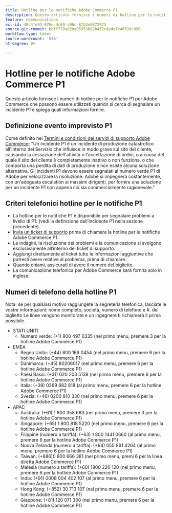 ```yaml
---
title: Hotline per le notifiche Adobe Commerce P1
description: Questo articolo fornisce i numeri di hotline per le notifiche P1 per Adobe Commerce che possono essere utilizzati quando si cerca di segnalare un incidente P1 e spiega quali informazioni fornire.
feature: Communications
exl-id: 48c4fe93-676e-4c69-a96c-8fb3e6872973
source-git-commit: bbff778a020a05953b82b452cdede7c46f20c990
workflow-type: tm+mt
source-wordcount: '536'
ht-degree: 0%

---
```


# Hotline per le notifiche Adobe Commerce P1

Questo articolo fornisce i numeri di hotline per le notifiche P1 per Adobe Commerce che possono essere utilizzati quando si cerca di segnalare un incidente P1 e spiega quali informazioni fornire.

## Definizione evento imprevisto P1

Come definito nei [Termini e condizioni dei servizi di supporto Adobe Commerce](https://www.adobe.com/content/dam/cc/en/legal/terms/enterprise/pdfs/Magento-Support-Services-Terms-and-Conditions.pdf): &quot;Un incidente P1 è un incidente di produzione catastrofico all&#39;interno del Servizio che influisce in modo grave sul sito del cliente, causando la cessazione dell&#39;attività o l&#39;accettazione di ordini, o a causa del quale il sito del cliente è completamente inattivo o non funziona, o che comporta una perdita di dati di produzione e non esiste alcuna soluzione alternativa. Gli incidenti P1 devono essere segnalati al numero verde P1 di Adobe per velocizzare la risoluzione. Adobe si impegnerà costantemente, con un&#39;adeguata escalation ai massimi dirigenti, per fornire una soluzione per un incidente P1 non appena ciò sia commercialmente ragionevole.&quot;

## Criteri telefonici hotline per le notifiche P1

* La hotline per le notifiche P1 è disponibile per segnalare problemi a livello di P1. (vedi la definizione dell’incidente P1 nella sezione precedente).
* [Invia un ticket di supporto](https://experienceleague.adobe.com/docs/commerce-knowledge-base/kb/help-center-guide/magento-help-center-user-guide.html?lang=it#submit-ticket) prima di chiamare la hotline per le notifiche Adobe Commerce P1.
* Le indagini, la risoluzione dei problemi e la comunicazione si svolgono esclusivamente all’interno del ticket di supporto.
* Aggiungi direttamente al ticket tutte le informazioni aggiuntive che potresti avere relative al problema, prima di chiamare.
* Quando chiami, assicurati di avere il numero del biglietto.
* La comunicazione telefonica per Adobe Commerce sarà fornita solo in inglese.

## Numeri di telefono della hotline P1

Nota: se per qualsiasi motivo raggiungete la segreteria telefonica, lasciate le vostre informazioni: nome completo, società, numero di telefono e #. del biglietto Le linee vengono monitorate e un ingegnere ti richiamerà il prima possibile.

* STATI UNITI
   * Numero verde: (+1) 800 497 0335 (nel primo menu, premere 3 per la hotline Adobe Commerce P1)
* EMEA
   * Regno Unito: (+44) 800 169 0454 (nel primo menu, premere 6 per la hotline Adobe Commerce P1)
   * Danimarca: (+45) 80206017 (nel primo menu, premere 6 per la hotline Adobe Commerce P1)
   * Paesi Bassi: (+31) 020 203 5138 (nel primo menu, premere 6 per la hotline Adobe Commerce P1)
   * Italia: (+39) 0269 682 818 (al primo menu, premere 6 per la hotline Adobe Commerce P1)
   * Svezia: (+46) 0200 810 330 (nel primo menu, premere 6 per la hotline Adobe Commerce P1)
* APAC
   * Australia: (+61) 1 800 358 683 (nel primo menu, premere 3 per la hotline Adobe Commerce P1)
   * Singapore: (+65) 1 800 818 5220 (nel primo menu, premere 6 per la hotline Adobe Commerce P1)
   * Filippine (numero a tariffa): (+63) 1 800 1441 0660 (al primo menu, premere 6 per la hotline Adobe Commerce P1)
   * Nuova Zelanda (numero a tariffa): (+64) 050 861 4264 (al primo menu, premere 6 per la hotline Adobe Commerce P1)
   * Taiwan: (+886)0 800 666 381 (nel primo menu, premi 6 per la linea diretta Adobe Commerce P1)
   * Malesia (numero a tariffa): (+60) 1800 220 120 (nel primo menu, premere 6 per la hotline Adobe Commerce P1)
   * India: (+91) 0008 004 402 107 (al primo menu, premere 6 per la hotline Adobe Commerce P1)
   * Hong Kong: (+852) 30 713 107 (nel primo menu, premere 6 per la hotline Adobe Commerce P1)
   * Giappone: (+81) 120 071 300 (nel primo menu, premere 6 per la hotline Adobe Commerce P1)
